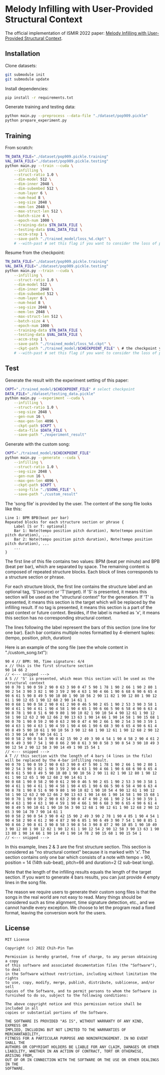 # Melody Infilling with User-Provided Structural Context

The official implementation of ISMIR 2022 paper: [Melody Infilling with User-Provided Structural Context]().

## Installation
Clone datasets:
```sh
git submodule init
git submodule update
```

Install dependencies:
```sh
pip install -r requirements.txt
```

Generate training and testing data:
```sh
python main.py --preprocess --data-file "./dataset/pop909.pickle"
python prepare_experiment.py
```

## Training
From scratch:
```sh
TN_DATA_FILE="./dataset/pop909.pickle.training"
VAL_DATA_FILE="./dataset/pop909.pickle.testing"
python main.py --train --cuda \
    --infilling \
    --struct-ratio 1.0 \
    --dim-model 512 \
    --dim-inner 2048 \
    --dim-subembed 512 \
    --num-layer 6 \
    --num-head 8 \
    --seg-size 2048 \
    --mem-len 2048 \
    --max-struct-len 512 \
    --batch-size 4 \
    --epoch-num 1000 \
    --training-data $TN_DATA_FILE \
    --testing-data $VAL_DATA_FILE \
    --accm-step 1 \
    --save-path "./trained_model/loss_%d.ckpt" \
    # --with-past # set this flag if you want to consider the loss of past context
```
Resume from the checkpoint:
```sh
TN_DATA_FILE="./dataset/pop909.pickle.training"
VAL_DATA_FILE="./dataset/pop909.pickle.testing"
python main.py --train --cuda \
    --infilling \
    --struct-ratio 1.0 \
    --dim-model 512 \
    --dim-inner 2048 \
    --dim-subembed 512 \
    --num-layer 6 \
    --num-head 8 \
    --seg-size 2048 \
    --mem-len 2048 \
    --max-struct-len 512 \
    --batch-size 4 \
    --epoch-num 1000 \
    --training-data $TN_DATA_FILE \
    --testing-data $VAL_DATA_FILE \
    --accm-step 1 \
    --save-path "./trained_model/loss_%d.ckpt" \
    --ckpt-path "./trained_model/$CHECKPOINT_FILE" \ # the checkpoint you want to continue from
    # --with-past # set this flag if you want to consider the loss of past context
```

## Test
Generate the result with the experiment setting of this paper:
```sh
CKPT="./trained_model/$CHECKPOINT_FILE" # select checkpoint
DATA_FILE="./dataset/testing_data.pickle"
python main.py --experiment --cuda \
    --infilling \
    --struct-ratio 1.0 \
    --seg-size 2048 \
    --gen-num 16 \
    --max-gen-len 4096 \
    --ckpt-path $CKPT \
    --data-file $DATA_FILE \
    --save-path "./experiment_result"
```

Generate with the custom song:
```sh
CKPT="./trained_model/$CHECKPOINT_FILE"
python main.py --generate --cuda \
    --infilling \
    --struct-ratio 1.0 \
    --seg-size 2048 \
    --gen-num 16 \
    --max-gen-len 4096 \
    --ckpt-path $CKPT \
    --song-file "./$SONG_FILE" \
    --save-path "./custom_result"
```
The 'song file' is provided by the user.
The content of the song file looks like this:
```
Line 1: BPM BPB(beat per bar)
Repeated blocks for each structure section or phrase {
    Label [S or T: optional]
    Bar 1: Note(tempo position pitch duration), Note(tempo position pitch duration), ...
    Bar 2: Note(tempo position pitch duration), Note(tempo position pitch duration), ...
    ...
}
```
The first line of this file contains two values: BPM (beat per minute) and BPB (beat per bar), which are separated by space.
The remaining content is composed of repeated structure blocks.
Each block of lines corresponds to a structure section or phrase.

For each structure block, the first line contains the structure label and an optional tag, 'S'(source) or 'T'(target).
If 'S' is presented, it means this section will be used as the "structural context" for the generation.
If 'T' is presented, it means this section is the target which will be replaced by the infilling result.
If no tag is presented, it means this section is a part of the past context or future context.
Besides, if the label is marked as 'x', it means this section has no corresponding structural context.

The lines following the label represent the bars of this section (one line for one bar).
Each bar contains multiple notes formatted by 4-element tuples: (tempo, position, pitch, duration)

Here is an example of the song file (see the whole content in "./custom_song.txt"):
```
90 4 // BPM: 90, Time signature: 4/4
x // this is the first structure section
90 14 66 2
// <--- snipped --->
A S // 'S' is presented, which mean this section will be used as the structural context
90 0 70 1 90 0 59 2 90 0 63 3 90 0 47 5 90 1 78 1 90 2 66 1 90 2 80 1 90 2 54 3 90 3 82 1 90 3 59 2 90 4 63 1 90 4 66 1 90 6 68 6 90 6 65 4 90 6 61 5 90 8 49 5 90 10 80 1 90 10 56 2 90 11 82 1 90 12 80 1 90 12 61 1 90 12 65 1 90 12 68 2 90 14 61 1
90 0 68 1 90 0 58 2 90 0 61 2 90 0 46 5 90 2 65 1 90 2 53 3 90 3 58 1 90 4 61 1 90 4 61 1 90 4 58 1 90 4 65 1 90 6 66 5 90 6 58 4 90 6 63 4 90 8 78 1 90 8 51 6 90 9 80 1 90 10 82 1 90 10 54 4 90 12 61 1 90 12 58 1 90 12 63 2 90 12 66 2 90 13 63 1 90 14 66 1 90 14 58 1 90 15 68 1
90 0 70 1 90 0 59 2 90 0 63 2 90 0 47 4 90 2 66 1 90 2 54 3 90 3 59 1 90 4 63 1 90 4 63 1 90 4 59 1 90 4 66 1 90 6 68 3 90 6 65 4 90 6 61 4 90 8 49 5 90 10 61 1 90 10 56 3 90 12 68 1 90 12 61 1 90 12 68 2 90 12 65 3 90 14 66 7 90 14 61 1
90 0 58 2 90 0 54 3 90 0 42 15 90 2 49 3 90 4 54 1 90 4 58 2 90 4 61 2 90 6 49 3 90 7 54 1 90 8 66 2 90 8 61 3 90 8 58 3 90 8 54 3 90 10 49 3 90 12 54 2 90 12 58 3 90 14 49 1 90 15 54 1
// <--- snipped --->
A T // this section with the length of 4 bars (4 lines in the file) will be replaced by the 4-bar infilling result.
90 0 70 1 90 0 59 2 90 0 63 3 90 0 47 5 90 1 78 1 90 2 66 1 90 2 80 1 90 2 54 3 90 3 82 1 90 3 59 2 90 4 63 1 90 4 66 1 90 6 68 6 90 6 65 4 90 6 61 5 90 8 49 5 90 10 80 1 90 10 56 2 90 11 82 1 90 12 80 1 90 12 61 1 90 12 65 1 90 12 68 2 90 14 61 1
90 0 68 1 90 0 58 2 90 0 61 2 90 0 46 5 90 2 65 1 90 2 53 3 90 3 58 1 90 4 61 1 90 4 61 1 90 4 58 1 90 4 65 1 90 6 66 5 90 6 58 4 90 6 63 4 90 8 78 1 90 8 51 6 90 9 80 1 90 10 82 1 90 10 54 4 90 12 61 1 90 12 58 1 90 12 63 2 90 12 66 2 90 13 63 1 90 14 66 1 90 14 58 1 90 15 68 1
90 0 70 1 90 0 59 2 90 0 63 2 90 0 47 4 90 2 66 1 90 2 54 3 90 3 59 1 90 4 63 1 90 4 63 1 90 4 59 1 90 4 66 1 90 6 68 3 90 6 65 4 90 6 61 4 90 8 49 5 90 10 61 1 90 10 56 3 90 12 68 1 90 12 61 1 90 12 68 2 90 12 65 3 90 14 70 7 90 14 61 1
90 0 58 2 90 0 54 3 90 0 42 15 90 2 49 3 90 2 78 1 90 4 85 1 90 4 54 1 90 4 58 2 90 4 61 2 90 4 87 2 90 6 85 1 90 6 49 3 90 7 54 1 90 8 85 1 90 8 66 2 90 8 61 3 90 8 58 3 90 8 54 3 90 8 87 2 90 10 85 1 90 10 49 3 90 12 80 1 90 12 82 1 90 12 61 1 90 12 54 2 90 12 58 3 90 13 63 1 90 13 80 1 90 14 66 1 90 14 49 1 90 14 78 2 90 15 68 1 90 15 54 1
// <--- snipped --->
```
In this example, lines 2 & 3 are the first structure section. This section is considered as "no structural context" because it is marked with 'x'. The section contains only one bar which consists of a note with tempo = 90, position = 14 (14th sub-beat), pitch=66 and duration=2 (2 sub-beat long).

Note that the length of the infilling results equals the length of the target section.
If you want to generate 4 bars results, you can just provide 4 empty lines in the song file.

The reason we require users to generate their custom song files is that the songs in the real world are not easy to read.
Many things should be considered such as time alignment, time signature detection, etc., and we cannot handle every exception.
We choose to let the program read a fixed format, leaving the conversion work for the users.

## License
```
MIT License

Copyright (c) 2022 Chih-Pin Tan

Permission is hereby granted, free of charge, to any person obtaining a copy
of this software and associated documentation files (the "Software"), to deal
in the Software without restriction, including without limitation the rights
to use, copy, modify, merge, publish, distribute, sublicense, and/or sell
copies of the Software, and to permit persons to whom the Software is
furnished to do so, subject to the following conditions:

The above copyright notice and this permission notice shall be included in all
copies or substantial portions of the Software.

THE SOFTWARE IS PROVIDED "AS IS", WITHOUT WARRANTY OF ANY KIND, EXPRESS OR
IMPLIED, INCLUDING BUT NOT LIMITED TO THE WARRANTIES OF MERCHANTABILITY,
FITNESS FOR A PARTICULAR PURPOSE AND NONINFRINGEMENT. IN NO EVENT SHALL THE
AUTHORS OR COPYRIGHT HOLDERS BE LIABLE FOR ANY CLAIM, DAMAGES OR OTHER
LIABILITY, WHETHER IN AN ACTION OF CONTRACT, TORT OR OTHERWISE, ARISING FROM,
OUT OF OR IN CONNECTION WITH THE SOFTWARE OR THE USE OR OTHER DEALINGS IN THE
SOFTWARE.
```